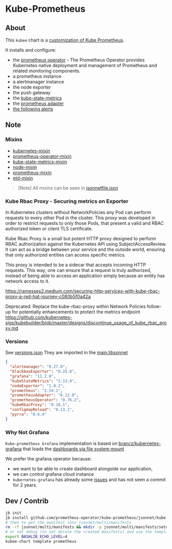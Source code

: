 # Kube-Prometheus

## About

This `kubee` chart is a [customization of Kube Prometheus](https://github.com/prometheus-operator/kube-prometheus/blob/main/docs/customizing.md).


It installs and configure:
* the [prometheus operator](https://prometheus-operator.dev/) - The Prometheus Operator provides Kubernetes native deployment and management of Prometheus and related monitoring components. 
* a prometheus instance
* a alertmanager instance
* the node exporter
* the push gateway
* the [kube-state-metrics](https://github.com/kubernetes/kube-state-metrics)
* the [prometheus adapter](https://github.com/kubernetes-sigs/prometheus-adapter)
* [the following alerts](https://runbooks.prometheus-operator.dev/)


## Note

### Mixins

* [kubernetes-mixin](https://github.com/kubernetes-monitoring/kubernetes-mixin)
* [prometheus-operator-mixin](https://github.com/prometheus-operator/prometheus-operator/tree/main/jsonnet/mixin)
* [kube-state-metrics-mixin](https://github.com/kubernetes/kube-state-metrics/tree/main/jsonnet/kube-state-metrics-mixin)
* [node-mixin](https://github.com/prometheus/node_exporter/tree/master/docs/node-mixin)
* [prometheus-mixin](https://github.com/prometheus/prometheus/tree/main/documentation/prometheus-mixin)
* [etd-mixin](https://github.com/etcd-io/etcd/tree/main/contrib/mixin)

> [Note]
> All mixins can be seen in [jsonnetfile.json](https://github.com/prometheus-operator/kube-prometheus/blob/main/jsonnet/kube-prometheus/jsonnetfile.json)

### Kube Rbac Proxy - Securing metrics on Exporter

In Kubernetes clusters without NetworkPolicies any Pod can perform requests to every other Pod in the cluster. 
This proxy was developed in order to restrict requests to only those Pods, 
that present a valid and RBAC authorized token or client TLS certificate.

Kube Rbac Proxy is a small
but potent HTTP proxy designed
to perform RBAC authorization
against the Kubernetes API using SubjectAccessReview.
It can act as a bridge between your service
and the outside world, ensuring that only authorized entities can access specific metrics.

This proxy is intended to be a sidecar that accepts incoming HTTP requests. 
This way, one can ensure that a request is truly authorized, 
instead of being able to access an application simply because an entity has network access to it.

https://ramesses2.medium.com/securing-http-services-with-kube-rbac-proxy-a-red-hat-journey-c080b5f0a42a

Deprecated: Replace the kube-rbac-proxy within Network Policies follow-up for potentially enhancements to protect the metrics endpoint
https://github.com/kubernetes-sigs/kubebuilder/blob/master/designs/discontinue_usage_of_kube_rbac_proxy.md

### Versions

See [versions.json](vendor/github.com/prometheus-operator/kube-prometheus/jsonnet/kube-prometheus/versions.json)
They are imported in the [main.libsonnet](vendor/github.com/prometheus-operator/kube-prometheus/jsonnet/kube-prometheus/main.libsonnet)
```json
{
  "alertmanager": "0.27.0",
  "blackboxExporter": "0.25.0",
  "grafana": "11.2.0",
  "kubeStateMetrics": "2.13.0",
  "nodeExporter": "1.8.2",
  "prometheus": "2.54.1",
  "prometheusAdapter": "0.12.0",
  "prometheusOperator": "0.76.2",
  "kubeRbacProxy": "0.18.1",
  "configmapReload": "0.13.1",
  "pyrra": "0.6.4"
}
```



### Why Not Grafana

`Kube-prometheus Grafana` implementation is based on [brancz/kubernetes-grafana](https://github.com/brancz/kubernetes-grafana)
that loads the [dashboards via file system mount](https://github.com/brancz/kubernetes-grafana/blob/5698c8940b6dadca3f42107b7839557bc041761f/grafana/grafana.libsonnet#L257)

We prefer the grafana operator because:
* we want to be able to create dashboard alongside our application,
* we can control grafana cloud instance
* `kubernetes-grafana` has already some [issues](https://github.com/prometheus-operator/kube-prometheus/issues/1735) and has not seen a commit for 2 years.


## Dev / Contrib

```bash
jb init
jb install github.com/prometheus-operator/kube-prometheus/jsonnet/kube-prometheus@v0.14.0
# then to get the manifest into jsonnet/multi/manifests
rm -rf jsonnet/multi/manifests && mkdir -p jsonnet/multi/manifests/setup && jsonnet -J vendor --multi jsonnet/multi/manifests "jsonnet/multi/kube-prometheus.jsonnet" --ext-code "values={ kubee: std.parseYaml(importstr \"../../kubee/values.yaml\") }" | xargs -I{} sh -c 'cat {} | gojsontoyaml > "{}.yaml" && rm {}' -- {}
# or set debug (to not delete the created manifests) and use the template command of chart
export BASHLIB_ECHO_LEVEL=4
kubee-chart template prometheus
```